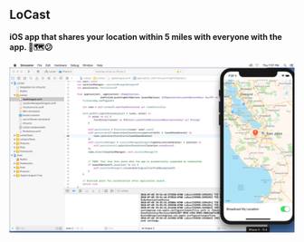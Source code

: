 ## LoCast

**iOS app that shares your location within 5 miles with everyone with the app. 📌🗺😕**

![Development Screenshot](screenshot.png)
